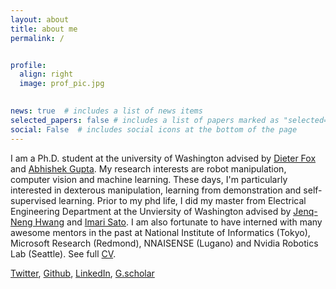 ```yaml
---
layout: about
title: about me
permalink: /


profile:
  align: right
  image: prof_pic.jpg
  

news: true  # includes a list of news items
selected_papers: false # includes a list of papers marked as "selected={true}"
social: False  # includes social icons at the bottom of the page
---
```

I am a Ph.D. student at the university of Washington advised by [Dieter Fox](https://homes.cs.washington.edu/~fox/) and [Abhishek Gupta](https://abhishekunique.github.io/). 
My research interests are robot manipulation, computer vision and machine learning. These days, I'm particularly interested 
in dexterous manipulation, learning from demonstration and self-supervised learning. Prior to my phd life, I did my master 
from Electrical Engineering Department at the Unviersity of Washington advised by [Jenq-Neng Hwang](https://people.ece.uw.edu/hwang/) and [Imari Sato](http://research.nii.ac.jp/~imarik/). I am also fortunate to have interned with many awesome mentors in the past at
National Institute of Informatics (Tokyo), Microsoft Research (Redmond), NNAISENSE (Lugano) and Nvidia Robotics Lab (Seattle). See full [CV](). 

[Twitter](https://twitter.com/ZoeyC17), [Github](https://github.com/qiuyuchen14), [LinkedIn](https://www.linkedin.com/in/qiuyu-chen), [G.scholar](https://scholar.google.com/citations?user=ZT8ib-AAAAAJ&hl=en)

